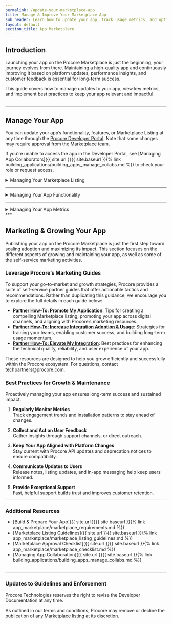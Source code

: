 ```yaml
---
permalink: /update-your-marketplace-app
title: Manage & Improve Your Marketplace App
sub_header: Learn how to update your app, track usage metrics, and optimize performance on the Procore Marketplace.
layout: default
section_title: App Marketplace
---
```


## Introduction
Launching your app on the Procore Marketplace is just the beginning, your journey evolves from there. Maintaining a high-quality app and continuously improving it based on platform updates, performance insights, and customer feedback is essential for long-term success.

This guide covers how to manage updates to your app, view key metrics, and implement best practices to keep your app relevant and impactful.
<br><br>

***

## Manage Your App
You can update your app’s functionality, features, or Marketplace Listing at any time through the <a href="https://developers.procore.com/developers" target="_blank">Procore Developer Portal</a>. Note that some changes may require approval from the Marketplace team.

If you're unable to access the app in the Developer Portal, see [Managing App Collaborators]({{ site.url }}{{ site.baseurl }}{% link building_applications/building_apps_manage_collabs.md %}) to check your role or request access.

<details>
<summary class="collapseListTierOne">Managing Your Marketplace Listing</summary>
    Your Marketplace Listing serves as the public-facing introduction to your app. You can update it at any time through the <a href="https://developers.procore.com/developers" target="_blank">Procore Developer Portal</a> to reflect the latest branding, features, and value proposition.
  <br><br>

  <p><b>Access Requirements</b></p>
  To make edits, you must:
  <ul>
    <li>Have access to the app in the Developer Portal</li>
    <li>Be assigned the Admin or Owner role for the app</li>
  </ul>

  If you don’t see the app after logging in, check your role or request access by following the steps in <a href="{{ site.url }}{{ site.baseurl }}{% link building_applications/building_apps_manage_collabs.md %}">Managing App Collaborators</a>.
  <br><br>

  <p><b>Best Practices</b></p>
  A  A well-crafted listing helps attract the right audience and improve discoverability. For guidance on optimizing your listing content, see <a href="{{ site.url }}{{ site.baseurl }}{% link app_marketplace/marketplace_listing_guidelines.md %}">Marketplace Listing Guidelines</a>.
</details>

***
<details>
<summary class="collapseListTierOne">Managing Your App Functionality</summary>
<p>
You can update your app’s technical configuration through the Developer Portal. This includes enhancing functionality, updating embedded experiences, and configuring tool permissions.

Here’s how to manage common updates:

<p><b>Add or Update API Routes</b></p>
To expand your app’s capabilities, integrate additional Procore API routes. Use the <a href="https://developers.procore.com/reference/rest/docs/rest-api-overview" target="_blank">REST API Overview</a> to identify endpoints for reading, writing, or updating data. If your app uses <b>Service Account Authentication</b>, be sure to update tool permissions accordingly.
<br><br>

<p><b>Update Embedded or Iframe Properties</b></p>
To modify the embedded experience (e.g., iframe URL, added views, interpolation), follow these steps:
<ol> 
  <li>Open your app in the Developer Portal.</li>
  <li>Click the pencil icon next to the embedded component.</li>
  <li>Update the required fields (URL, views, parameters).</li>
  <li>Click <b>Save Component</b>, then <b>Save Version</b>.</li>
  <li>Test via <a href="https://support.procore.com/products/online/user-guide/company-level/admin/tutorials/install-a-custom-app" target="_blank">custom app installation</a>.</li>
  <li>When ready, click <b>Promote Version</b>, then <b>Submit for Review</b>.</li>
</ol>

<p><b>Update App Tool Permissions</b></p>
Tool access varies depending on your authentication type:
<ul>
  <li><b>User-Level Authentication:</b>
    <ul>
      <li>Permissions are tied to the end user and cannot be edited directly. Be sure to reflect any changes in your Marketplace Listing.</li>
    </ul>
  </li>
  <li><b>Service Account Authentication:</b><br>
    <ol>
      <li>In the Developer Portal, select your app and click <b>Add Components</b> or <b>Edit Permissions</b>.</li>
      <li>Update tool permissions as needed.</li>
      <li>Click <b>Save Component</b> and then <b>Save Version</b>.</li>
      <li>Test via custom app installation.</li>
      <li>Click <b>Promote Version</b>, then <b>Submit for Review</b>.</li>
    </ol>
  </li>
</ul>
If your app uses Service Account Authentication, follow the principle of least privilege: request access only to the tools essential to your app’s functionality.
</p>
</details>

 ***

<details>
<summary class="collapseListTierOne">Managing Your App Metrics</summary>
<p>
Understanding how your app is performing on the Procore Marketplace is key to making informed product decisions and improving user experience. The Developer Portal provides visibility into usage metrics without exposing any personally identifiable information (e.g., names, emails).

<p><b>Where to Find Metrics</b></p>
<p>To access your app's performance data:</p>
<ol>
  <li>Log in to the <a href="https://developers.procore.com/developers" target="_blank">Developer Portal</a></li>
  <li>Select your app</li>
  <li>Click the <b>Metrics</b> tab</li>
</ol>

<p><b>What You Can Track</b></p>
Key metrics include:
<ul>
  <li><b>Marketplace Views:</b> Total and time-filtered views of your app's public listing</li>
  <li><b>Installations:</b> Number of company accounts that installed your app, along with install dates</li>
  <li><b>Uninstalls:</b> Number of companies that removed your app, including when it occurred</li>
</ul>
</p>
</details>
***
<div class="details-bottom-spacing"></div>

## Marketing & Growing Your App
Publishing your app on the Procore Marketplace is just the first step toward scaling adoption and maximizing its impact. This section focuses on the different aspects of growing and maintaining your app, as well as some of the self-service marketing activities.

### Leverage Procore’s Marketing Guides
To support your go-to-market and growth strategies, Procore provides a suite of self-service partner guides that offer actionable tactics and recommendations. Rather than duplicating this guidance, we encourage you to explore the full details in each guide below:
- <b><a href="https://docs.google.com/document/d/1STqajJQ3n1w0lHtM5qyhxutHMqyKHOsbF7_aK0Urh30/edit?usp=sharing" target="_blank">Partner How-To: Promote My Application</a></b>: Tips for creating a compelling Marketplace listing, promoting your app across digital channels, and aligning with Procore’s marketing resources.
- <b><a href="https://docs.google.com/document/d/1YtJXPrPcNW1drPU19jtJD2mPKHDcI5ugrzL7KpTvvS4/edit?usp=sharing" target="_blank">Partner How-To: Increase Integration Adoption & Usage</a></b>: Strategies for training your teams, enabling customer success, and building long-term usage momentum.
- <b><a href="https://docs.google.com/document/d/1QiRnVVj5vYSYTcmAfzYCotqnHw9GFkYUL9UEyZ2XcYY/edit?usp=sharing" target="_blank">Partner How-To: Elevate My Integration</a></b>: Best practices for enhancing the technical quality, reliability, and user experience of your app.

These resources are designed to help you grow efficiently and successfully within the Procore ecosystem. For questions, contact <a href="mailto:techpartners@procore.com">techpartners@procore.com</a>.

### Best Practices for Growth & Maintenance
Proactively managing your app ensures long-term success and sustained impact.

1. **Regularly Monitor Metrics**<br>
Track engagement trends and installation patterns to stay ahead of changes.

2. **Collect and Act on User Feedback**<br>
Gather insights through support channels, or direct outreach.

3. **Keep Your App Aligned with Platform Changes**<br>
Stay current with Procore API updates and deprecation notices to ensure compatibility.

4. **Communicate Updates to Users**<br>
Release notes, listing updates, and in-app messaging help keep users informed.

5. **Provide Exceptional Support**<br>
Fast, helpful support builds trust and improves customer retention.

<!-- 
***
## Procore API Updates and Deprecation
Stay informed about Procore API changes through Developer Portal announcements, newsletters, and release documentation. 

- Update your app proactively to maintain compatibility.
- Review deprecation notices carefully to avoid service interruptions.
- Take advantage of new platform capabilities as they become available.
<br><br> -->

***
### Additional Resources
- [Build & Prepare Your App]({{ site.url }}{{ site.baseurl }}{% link app_marketplace/marketplace_requirements.md %})
- [Marketplace Listing Guidelines]({{ site.url }}{{ site.baseurl }}{% link app_marketplace/marketplace_listing_guidelines.md %})
- [Marketplace Approval Checklist]({{ site.url }}{{ site.baseurl }}{% link app_marketplace/marketplace_checklist.md %})
- [Managing App Collaboration]({{ site.url }}{{ site.baseurl }}{% link building_applications/building_apps_manage_collabs.md %})
<br><br>

***
### Updates to Guidelines and Enforcement
Procore Technologies reserves the right to revise the Developer Documentation at any time.

As outlined in our terms and conditions, Procore may remove or decline the publication of any Marketplace listing at its discretion.